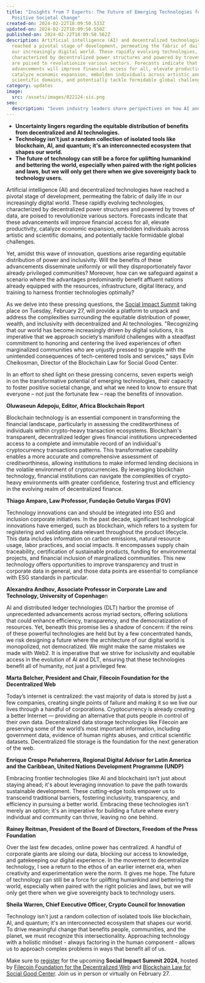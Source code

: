 ```yaml
---
title: "Insights from 7 Experts: The Future of Emerging Technologies for
  Positive Societal Change"
created-on: 2024-02-22T18:09:50.533Z
updated-on: 2024-02-22T18:09:50.550Z
published-on: 2024-02-22T18:09:50.562Z
description: Artificial intelligence (AI) and decentralized technologies have
  reached a pivotal stage of development, permeating the fabric of daily life in
  our increasingly digital world. These rapidly evolving technologies,
  characterized by decentralized power structures and powered by troves of data,
  are poised to revolutionize various sectors. Forecasts indicate that these
  advancements will improve financial access for all, elevate productivity,
  catalyze economic expansion, embolden individuals across artistic and
  scientific domains, and potentially tackle formidable global challenges.
category: updates
image:
  src: /assets/images/022124-sis.png
seo:
  description: "Seven industry leaders share perspectives on how AI and decentralized technologies can drive positive social change while ensuring equitable distribution of benefits across society."
---
```


- **Uncertainty lingers regarding the equitable distribution of benefits from decentralized and AI technologies.**
- **Technology isn't just a random collection of isolated tools like blockchain, AI, and quantum; it's an interconnected ecosystem that shapes our world.** 
- **The future of technology can still be a force for uplifting humankind and bettering the world, especially when paired with the right policies and laws, but we will only get there when we give sovereignty back to technology users.**

Artificial intelligence (AI) and decentralized technologies have reached a pivotal stage of development, permeating the fabric of daily life in our increasingly digital world. These rapidly evolving technologies, characterized by decentralized power structures and powered by troves of data, are poised to revolutionize various sectors. Forecasts indicate that these advancements will improve financial access for all, elevate productivity, catalyze economic expansion, embolden individuals across artistic and scientific domains, and potentially tackle formidable global challenges.

Yet, amidst this wave of innovation, questions arise regarding equitable distribution of power and inclusivity. Will the benefits of these advancements disseminate uniformly or will they disproportionately favor already privileged communities? Moreover, how can we safeguard against a scenario where the advantages predominantly benefit affluent nations already equipped with the resources, infrastructure, digital literacy, and training to harness frontier technologies optimally?

As we delve into these pressing questions, the [Social Impact Summit](https://www.eventbrite.com/e/social-impact-summit-2024-tickets-758076215367) taking place on Tuesday, February 27, will provide a platform to unpack and address the complexities surrounding the equitable distribution of power, wealth, and inclusivity with decentralized and AI technologies. "Recognizing that our world has become increasingly driven by digital solutions, it is imperative that we approach society’s manifold challenges with a steadfast commitment to honoring and centering the lived experiences of often marginalized communities who are unjustly pressed to grapple with the unintended consequences of tech-centered tools and services," says Evîn Cheikosman, Director of the Blockchain Law for Social Good Center.

In an effort to shed light on these pressing concerns, seven experts weigh in on the transformative potential of emerging technologies, their capacity to foster positive societal change, and what we need to know to ensure that everyone – not just the fortunate few – reap the benefits of innovation.

**Oluwaseun Adepoju, Editor, Africa Blockchain Report**

Blockchain technology is an essential component in transforming the financial landscape, particularly in assessing the creditworthiness of individuals within crypto-heavy transaction ecosystems. Blockchain's transparent, decentralized ledger gives financial institutions unprecedented access to a complete and immutable record of an individual's cryptocurrency transactions patterns. This transformative capability enables a more accurate and comprehensive assessment of creditworthiness, allowing institutions to make informed lending decisions in the volatile environment of cryptocurrencies. By leveraging blockchain technology, financial institutions can navigate the complexities of crypto-heavy environments with greater confidence, fostering trust and efficiency in the evolving realm of decentralized finance.

**Thiago Amparo, Law Professor, Fundação Getulio Vargas (FGV)**

Technology innovations can and should be integrated into ESG and inclusion corporate initiatives. In the past decade, significant technological innovations have emerged, such as blockchain, which refers to a system for registering and validating data relevant throughout the product lifecycle. This data includes information on carbon emissions, natural resource usage, labor practices, and social impacts. It encompasses supply chain traceability, certification of sustainable products, funding for environmental projects, and financial inclusion of marginalized communities. This new technology offers opportunities to improve transparency and trust in corporate data in general, and those data points are essential to compliance with ESG standards in particular. 

**Alexandra Andhov, Associate Professor in Corporate Law and Technology, University of Copenhage**n

AI and distributed ledger technologies (DLT) harbor the promise of unprecedented advancements across myriad sectors, offering solutions that could enhance efficiency, transparency, and the democratization of resources. Yet, beneath this promise lies a shadow of concern: if the reins of these powerful technologies are held but by a few concentrated hands, we risk designing a future where the architecture of our digital world is monopolized, not democratized. We might make the same mistakes we made with Web2. It is imperative that we strive for inclusivity and equitable access in the evolution of AI and DLT, ensuring that these technologies benefit all of humanity, not just a privileged few. 

**Marta Belcher, President and Chair, Filecoin Foundation for the Decentralized Web**

Today’s internet is centralized: the vast majority of data is stored by just a few companies, creating single points of failure and making it so we live our lives through a handful of corporations. Cryptocurrency is already creating a better Internet — providing an alternative that puts people in control of their own data. Decentralized data storage technologies like Filecoin are preserving some of the world’s most important information, including government data, evidence of human rights abuses, and critical scientific datasets. Decentralized file storage is the foundation for the next generation of the web.

**Enrique Crespo Peñaherrera, Regional Digital Advisor for Latin America and the Caribbean, United Nations Development Programme (UNDP)** 

Embracing frontier technologies (like AI and blockchain) isn't just about staying ahead; it's about leveraging innovation to pave the path towards sustainable development. These cutting-edge tools empower us to transcend traditional barriers, fostering inclusivity, transparency, and efficiency in pursuing a better world. Embracing these technologies isn't merely an option; it's an imperative for building a future where every individual and community can thrive, leaving no one behind. 

**Rainey Reitman, President of the Board of Directors, Freedom of the Press Foundation**

Over the last few decades, online power has centralized. A handful of corporate giants are siloing our data, blocking our access to knowledge, and gatekeeping our digital experience. In the movement to decentralize technology, I see a return to the ethos of an earlier internet era, when creativity and experimentation were the norm. It gives me hope. The future of technology can still be a force for uplifting humankind and bettering the world, especially when paired with the right policies and laws, but we will only get there when we give sovereignty back to technology users.

**Sheila Warren, Chief Executive Officer, Crypto Council for Innovation**

Technology isn't just a random collection of isolated tools like blockchain, AI, and quantum; it's an interconnected ecosystem that shapes our world. To drive meaningful change that benefits people, communities, and the planet, we must recognize this intersectionality. Approaching technology with a holistic mindset - always factoring in the human component - allows us to approach complex problems in ways that benefit all of us.

Make sure to [register](https://www.blockchainlawsg.org/socialimpactsummit2024) for the upcoming **Social Impact Summit 2024**, hosted by [Filecoin Foundation for the Decentralized Web](/) and [Blockchain Law for Social Good Center](https://www.blockchainlawsg.org/). Join us in person or virtually on February 27.
